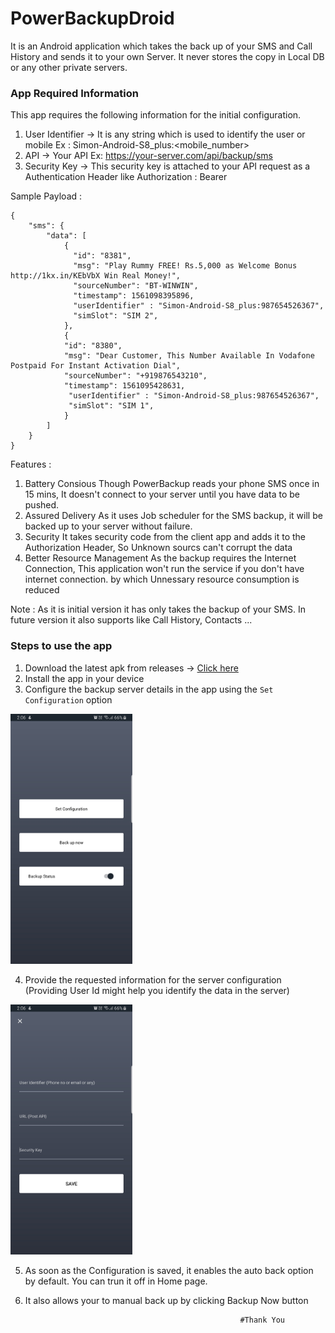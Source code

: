 # PowerBackupDroid

It is an Android application which takes the back up of your SMS and Call History and sends it to your own Server. It never stores the copy in Local DB or any other private servers.

### App Required Information

This app requires the following information for the initial configuration.

1. User Identifier -> It is any string which is used to identify the user or mobile Ex : Simon-Android-S8_plus:<mobile_number>
2. API -> Your API Ex: https://your-server.com/api/backup/sms
3. Security Key -> This security key is attached to your API request as a Authentication Header like Authorization : Bearer <Security key>
  
Sample Payload : 

```
{
    "sms": {
        "data": [
            {
              "id": "8381",
              "msg": "Play Rummy FREE! Rs.5,000 as Welcome Bonus http://1kx.in/KEbVbX Win Real Money!",
              "sourceNumber": "BT-WINWIN",
              "timestamp": 1561098395896,
              "userIdentifier" : "Simon-Android-S8_plus:987654526367",
              "simSlot": "SIM 2",
            },
            {
            "id": "8380",
            "msg": "Dear Customer, This Number Available In Vodafone Postpaid For Instant Activation Dial",
            "sourceNumber": "+919876543210",
            "timestamp": 1561095428631,
             "userIdentifier" : "Simon-Android-S8_plus:987654526367",
             "simSlot": "SIM 1",
            }
        ]
    }
}
```

Features : 

  1. Battery Consious
      Though PowerBackup reads your phone SMS once in 15 mins, It doesn't connect to your server until you have data to be pushed.
  2. Assured Delivery
      As it uses Job scheduler for the SMS backup, it will be backed up to your server without failure.
  3. Security
      It takes security code from the client app and adds it to the Authorization Header, So Unknown sourcs can't corrupt the data
  4. Better Resource Management
      As the backup requires the Internet Connection, This application won't run the service if you don't have internet connection. by         which Unnessary resource consumption is reduced


Note : As it is initial version it has only takes the backup of your SMS. In future version it also supports like Call History, Contacts ...

### Steps to use the app

1. Download the latest apk from releases -> [Click here](https://github.com/simonchius/PowerBackupDroid/releases/download/v1.0.0.20190627/powerbackup-release-v1.0.0.20190627.apk) 
2. Install the app in your device
3. Configure the backup server details in the app using the `Set Configuration` option

<img src="https://raw.githubusercontent.com/simonchius/PowerBackupDroid/master/screenshots/1.JPG" alt="" height="400" />

4. Provide the requested information for the server configuration (Providing User Id might help you identify the data in the server)

<img src="https://raw.githubusercontent.com/simonchius/PowerBackupDroid/master/screenshots/2.jpg" alt="" height="400" />

5. As soon as the Configuration is saved, it enables the auto back option by default. You can trun it off in Home page.

6. It also allows your to manual back up by clicking Backup Now button


                                                       #Thank You



  
    
